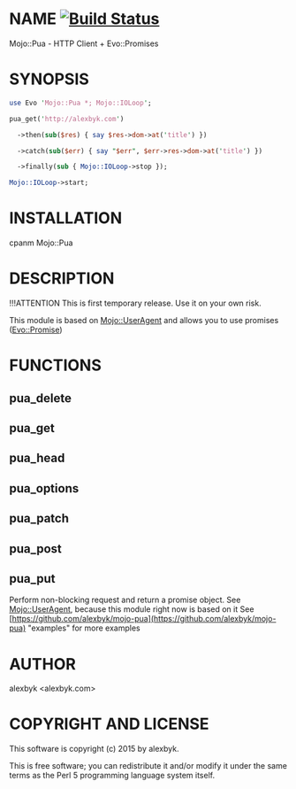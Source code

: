 # NAME [![Build Status](https://travis-ci.org/alexbyk/mojo-pua.svg?branch=master)](https://travis-ci.org/alexbyk/mojo-pua)

Mojo::Pua - HTTP Client + Evo::Promises

# SYNOPSIS

```perl
use Evo 'Mojo::Pua *; Mojo::IOLoop';

pua_get('http://alexbyk.com')

  ->then(sub($res) { say $res->dom->at('title') })

  ->catch(sub($err) { say "$err", $err->res->dom->at('title') })

  ->finally(sub { Mojo::IOLoop->stop });

Mojo::IOLoop->start;
```

# INSTALLATION

  cpanm Mojo::Pua

# DESCRIPTION

!!!ATTENTION
This is first temporary release. Use it on your own risk.

This module is based on [Mojo::UserAgent](https://metacpan.org/pod/Mojo::UserAgent) and allows you to use promises ([Evo::Promise](https://metacpan.org/pod/Evo::Promise))

# FUNCTIONS

## pua\_delete 

## pua\_get

## pua\_head 

## pua\_options

## pua\_patch

## pua\_post 

## pua\_put

Perform non-blocking request and return a promise object. See [Mojo::UserAgent](https://metacpan.org/pod/Mojo::UserAgent), because this module right now is based on it
See [https://github.com/alexbyk/mojo-pua](https://github.com/alexbyk/mojo-pua) "examples" for more examples

# AUTHOR

alexbyk &lt;alexbyk.com>

# COPYRIGHT AND LICENSE

This software is copyright (c) 2015 by alexbyk.

This is free software; you can redistribute it and/or modify it under
the same terms as the Perl 5 programming language system itself.
